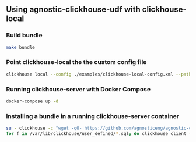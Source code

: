 ## Using agnostic-clickhouse-udf with clickhouse-local

### Build bundle

```sh
make bundle
```

### Point clickhouse-local the the custom config file

```sh
clickhouse local --config ./examples/clickhouse-local-config.xml --path tmp/clickhouse
```

### Running clickhouse-server with Docker Compose

```sh
docker-compose up -d
```

### Installing a bundle in a running clickhouse-server container

```sh
su - clickhouse -c "wget -qO- https://github.com/agnosticeng/agnostic-clickhouse-udf/releases/download/v0.0.6/agnostic-clickhouse-udf_0.0.6_linux_amd64_v3.tar.gz | tar xvz -C /"
for f in /var/lib/clickhouse/user_defined/*.sql; do clickhouse client --queries-file $f; done
```
